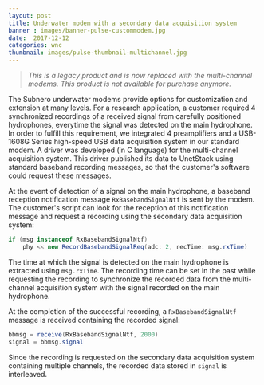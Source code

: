 ```yaml
---
layout: post
title: Underwater modem with a secondary data acquisition system
banner : images/banner-pulse-custommodem.jpg
date:  2017-12-12
categories: wnc
thumbnail: images/pulse-thumbnail-multichannel.jpg
---
```


> *This is a legacy product and is now replaced with the multi-channel modems. This product is not available for purchase anymore.*

The Subnero underwater modems provide options for customization and extension at many levels. For a research application, a customer required 4 synchronized recordings of a received signal from carefully positioned hydrophones, everytime the signal was detected on the main hydrophone. In order to fulfill this requirement, we integrated 4 preamplifiers and a USB-1608G Series high-speed USB data acquisition system in our standard modem. A driver was developed (in C language) for the multi-channel acquisition system. This driver published its data to UnetStack using standard baseband recording messages, so that the customer's software could request these messages.

At the event of detection of a signal on the main hydrophone, a baseband reception notification message `RxBasebandSignalNtf` is sent by the modem. The customer's script can look for the reception of this notification message and request a recording using the secondary data acquisition system:

```java
if (msg instanceof RxBasebandSignalNtf)
    phy << new RecordBasebandSignalReq(adc: 2, recTime: msg.rxTime)
```

The time at which the signal is detected on the main hydrophone is extracted using `msg.rxTime`. The recording time can be set in the past while requesting the recording to synchronize the recorded data from the multi-channel acquisition system with the signal recorded on the main hydrophone.

At the completion of the successful recording, a `RxBasebandSignalNtf` message is received containing the recorded signal:

```java
bbmsg = receive(RxBasebandSignalNtf, 2000)
signal = bbmsg.signal
```

Since the recording is requested on the secondary data acquisition system containing multiple channels, the recorded data stored in `signal` is interleaved.
